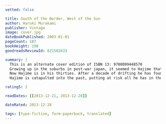 ```yaml
---
vetted: false

title: South of the Border, West of the Sun
author: Haruki Murakami
publisher: Vintage
image: cover.jpg
dateBookPublished: 2003-01-01
pageCount: 187
bookHeight: 198
goodreadsReviewId: 821502633

summary: |
  This is an alternate cover edition of ISBN 13: 9780099448570 
  Growing up in the suburbs in post-war japan, it seemed to Hajime that everyone but him had brothers and sisters. His sole companion was Shimamoto, also an only child. Together they spent long afternoons listening to her father's record collections. but when his family moved away, the two lost touch.
  Now Hajime is in his thirties. After a decade of drifting he has found happiness with his loving wife and two daughters, and success running a jazz bar. Then Shimamoto reappears. She is beautiful, intense, enveloped in mystery.
  Hajime is catapulted into the past, putting at risk all he has in the present.

rating5: 2

readDates: [[2013-12-21, 2013-12-28]]

dateRated: 2013-12-28

tags: [type-fiction, form-paperback, translated]
---
```

